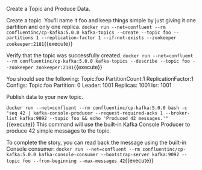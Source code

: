 Create a Topic and Produce Data.

Create a topic. 
You’ll name it foo and keep things simple by just giving it one partition and only one replica.
`docker run --net=confluent --rm confluentinc/cp-kafka:5.0.0 kafka-topics --create --topic foo --partitions 1 --replication-factor 1 --if-not-exists --zookeeper zookeeper:2181`{{execute}}

Verify that the topic was successfully created.
`docker run --net=confluent --rm confluentinc/cp-kafka:5.0.0 kafka-topics --describe --topic foo --zookeeper zookeeper:2181`{{execute}}

You should see the following:
Topic:foo   PartitionCount:1    ReplicationFactor:1 Configs:
Topic:foo   Partition: 0        Leader: 1001    Replicas: 1001  Isr: 1001

Publish data to your new topic.

`docker run --net=confluent --rm confluentinc/cp-kafka:5.0.0 bash -c "seq 42 | kafka-console-producer --request-required-acks 1 --broker-list kafka:9092 --topic foo && echo 'Produced 42 messages.'"`{{execute}}
This command will use the built-in Kafka Console Producer to produce 42 simple messages to the topic.

To complete the story, you can read back the message using the built-in Console consumer:
`docker run --net=confluent --rm confluentinc/cp-kafka:5.0.0 kafka-console-consumer --bootstrap-server kafka:9092 --topic foo --from-beginning --max-messages 42`{{execute}}